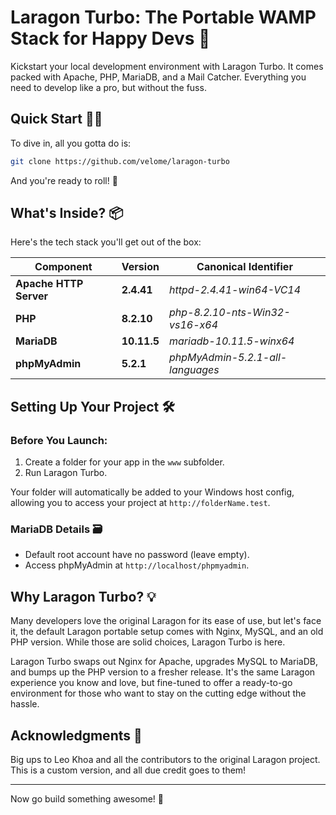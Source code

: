 # Laragon Turbo: The Portable WAMP Stack for Happy Devs 🚀

Kickstart your local development environment with Laragon Turbo. It comes packed with Apache, PHP, MariaDB, and a Mail Catcher. Everything you need to develop like a pro, but without the fuss.

## Quick Start 🏃‍♂️

To dive in, all you gotta do is:

```bash
git clone https://github.com/velome/laragon-turbo
```

And you're ready to roll! 🎉

## What's Inside? 📦

Here's the tech stack you'll get out of the box:

| Component             | Version                | Canonical Identifier             |
| --------------------- | ---------------------- | -------------------------------- |
| **Apache HTTP Server**| **2.4.41**             | *httpd-2.4.41-win64-VC14*        |
| **PHP**               | **8.2.10**             | *php-8.2.10-nts-Win32-vs16-x64*  |
| **MariaDB**           | **10.11.5**            | *mariadb-10.11.5-winx64*         |
| **phpMyAdmin**        | **5.2.1**              | *phpMyAdmin-5.2.1-all-languages* |

## Setting Up Your Project 🛠

### Before You Launch:
1. Create a folder for your app in the `www` subfolder.
2. Run Laragon Turbo.

Your folder will automatically be added to your Windows host config, allowing you to access your project at `http://folderName.test`.

### MariaDB Details 🗃
- Default root account have no password (leave empty).
- Access phpMyAdmin at `http://localhost/phpmyadmin`.

## Why Laragon Turbo? 💡

Many developers love the original Laragon for its ease of use, but let's face it, the default Laragon portable setup comes with Nginx, MySQL, and an old PHP version. While those are solid choices, Laragon Turbo is here.

Laragon Turbo swaps out Nginx for Apache, upgrades MySQL to MariaDB, and bumps up the PHP version to a fresher release. It's the same Laragon experience you know and love, but fine-tuned to offer a ready-to-go environment for those who want to stay on the cutting edge without the hassle.

## Acknowledgments 🙏

Big ups to Leo Khoa and all the contributors to the original Laragon project. This is a custom version, and all due credit goes to them!

---

Now go build something awesome! 🚀
